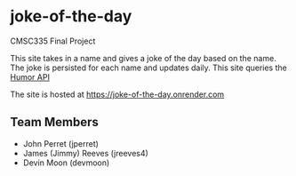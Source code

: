 # joke-of-the-day

CMSC335 Final Project

This site takes in a name and gives a joke of the day based on the name.
The joke is persisted for each name and updates daily.
This site queries the [Humor API](https://humorapi.com)

The site is hosted at https://joke-of-the-day.onrender.com

## Team Members
- John Perret (jperret)
- James (Jimmy) Reeves (jreeves4)
- Devin Moon (devmoon)
